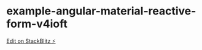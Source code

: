 # example-angular-material-reactive-form-v4ioft

[Edit on StackBlitz ⚡️](https://stackblitz.com/edit/example-angular-material-reactive-form-v4ioft)